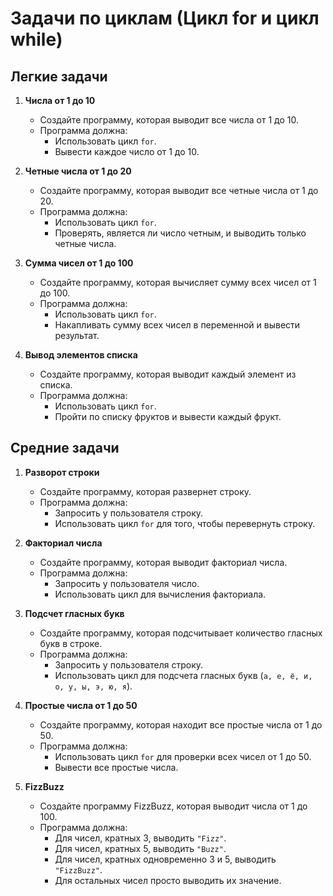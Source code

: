 # Задачи по циклам (Цикл for и цикл while)

## Легкие задачи

1. **Числа от 1 до 10**
    - Создайте программу, которая выводит все числа от 1 до 10.
    - Программа должна:
        - Использовать цикл `for`.
        - Вывести каждое число от 1 до 10.

2. **Четные числа от 1 до 20**
    - Создайте программу, которая выводит все четные числа от 1 до 20.
    - Программа должна:
        - Использовать цикл `for`.
        - Проверять, является ли число четным, и выводить только четные числа.

3. **Сумма чисел от 1 до 100**
    - Создайте программу, которая вычисляет сумму всех чисел от 1 до 100.
    - Программа должна:
        - Использовать цикл `for`.
        - Накапливать сумму всех чисел в переменной и вывести результат.

4. **Вывод элементов списка**
    - Создайте программу, которая выводит каждый элемент из списка.
    - Программа должна:
        - Использовать цикл `for`.
        - Пройти по списку фруктов и вывести каждый фрукт.

## Средние задачи

1. **Разворот строки**
    - Создайте программу, которая развернет строку.
    - Программа должна:
        - Запросить у пользователя строку.
        - Использовать цикл `for` для того, чтобы перевернуть строку.

2. **Факториал числа**
    - Создайте программу, которая выводит факториал числа.
    - Программа должна:
        - Запросить у пользователя число.
        - Использовать цикл для вычисления факториала.

3. **Подсчет гласных букв**
    - Создайте программу, которая подсчитывает количество гласных букв в строке.
    - Программа должна:
        - Запросить у пользователя строку.
        - Использовать цикл для подсчета гласных букв (`а, е, ё, и, о, у, ы, э, ю, я`).

4. **Простые числа от 1 до 50**
    - Создайте программу, которая находит все простые числа от 1 до 50.
    - Программа должна:
        - Использовать цикл `for` для проверки всех чисел от 1 до 50.
        - Вывести все простые числа.

5. **FizzBuzz**
    - Создайте программу FizzBuzz, которая выводит числа от 1 до 100.
    - Программа должна:
        - Для чисел, кратных 3, выводить `"Fizz"`.
        - Для чисел, кратных 5, выводить `"Buzz"`.
        - Для чисел, кратных одновременно 3 и 5, выводить `"FizzBuzz"`.
        - Для остальных чисел просто выводить их значение.
